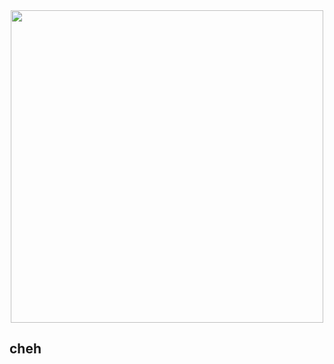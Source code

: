 <div align="center">
  <img src="https://media.giphy.com/media/10kABVanhwykJW/giphy.gif" width="500"/>
</div>

## cheh
